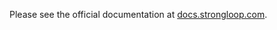 Please see the official documentation at [docs.strongloop.com](http://docs.strongloop.com/display/LB/Installing+the+Oracle+Connector).
